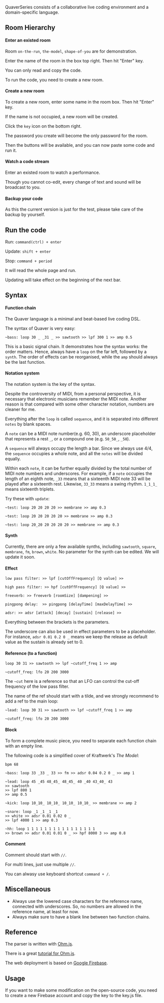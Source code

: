 QuaverSeries consists of a collaborative live coding environment and a domain-specific language.

## Room Hierarchy

#### Enter an existed room

Room  ```on-the-run```, ```the-model```, ```shape-of-you``` are for demonstration.

Enter the name of the room in the box top right. Then hit "Enter" key.

You can only read and copy the code.

To run the code, you need to create a new room.

#### Create a new room

To create a new room, enter some name in the room box. Then hit "Enter" key.

If the name is not occupied, a new room will be created.

Click the ```key``` icon on the bottom right.

The password you create will become the only password for the room.

Then the buttons will be available, and you can now paste some code and run it.

#### Watch a code stream

Enter an existed room to watch a performance.

Though you cannot co-edit, every change of text and sound will be broadcast to you.    

#### Backup your code

As this the current version is just for the test, please take care of the backup by yourself.

## Run the code

Run: ```command(ctrl) + enter```

Update: ```shift + enter```

Stop: ```command + period```

It will read the whole page and run.

Updating will take effect on the beginning of the next bar.

## Syntax

#### Function chain

The Quaver language is a minimal and beat-based live coding DSL.

The syntax of Quaver is very easy:

```
~bass: loop 30 _ _31 _ >> sawtooth >> lpf 300 1 >> amp 0.5
```

This is a basic signal chain. It demonstrates how the syntax works: the order matters. Hence, always have a ```loop``` on the far left, followed by a ```synth```. The order of effects can be reorganised, while the ```amp``` should always be the last function.

#### Notation system

The notation system is the key of the syntax.

Despite the controversity of MIDI, from a personal perspective, it is necessary that electronic musicians remember the MIDI note. Another reason is that compared with some other character notation, numbers are cleaner for me.

Everything after the ```loop``` is called ```sequence```, and it is separated into different ```notes``` by blank spaces.

A ```note``` can be a MIDI note number(e.g. 60, 30), an underscore placeholder that represents a rest ```_```, or a compound one (e.g. ```50_50_```, ```_50```).

A ```sequence``` will always occupy the length a bar. Since we always use 4/4, the ```sequence``` occupies a whole note, and all the ```notes``` will be divided equally.

Within each ```note```, it can be further equally divided by the total number of MIDI note numbers and underscores. For example, if a ```note``` occupies the length of an eighth note, ```_33``` means that a sixteenth MIDI note 33 will be played after a sixteenth rest. Likewise, ```33_33``` means a swing rhythm. ```1_1_1_``` means sixteenth triplets.

Try these with ```update```:

```
~test: loop 20 20 20 20 >> membrane >> amp 0.3
```
```
~test: loop 20 20 20 20 20 >> membrane >> amp 0.3
```
```
~test: loop 20_20 20 20 20 20 >> membrane >> amp 0.3
```

#### Synth

Currently, there are only a few available synths, including ```sawtooth```, ```square```, ```membrane```, ```fm```, ```brown```, ```white```. No parameter for the synth can be edited. We will update it soon.

#### Effect

```
low pass filter: >> lpf [cutOffFrequency] [Q value] >>

high pass filter: >> hpf [cutOffFrequency] [Q value] >>

freeverb: >> freeverb [roomSize] [dampening] >>

pingpong delay:  >> pingpong [delayTime] [maxDelayTime] >>

adsr: >> adsr [attack] [decay] [sustain] [release] >>
```

Everything between the brackets is the parameters.

The underscore can also be used in effect parameters to be a placeholder. For instance, ```adsr 0.01 0.2 0 _``` means we keep the release as default value as the sustain is already set to 0.

#### Reference (to a function)

```
loop 30 31 >> sawtooth >> lpf ~cutoff_freq 1 >> amp

~cutoff_freq: lfo 20 200 3000
```

The ```~cut``` here is a reference so that an LFO can control the cut-off frequency of the low pass filter.

The name of the ref should start with a tilde, and we strongly recommend to add a ref to the main loop:

```
~lead: loop 30 31 >> sawtooth >> lpf ~cutoff_freq 1 >> amp

~cutoff_freq: lfo 20 200 3000
```

#### Block

To form a complete music piece, you need to separate each function chain with an empty line.

The following code is a simplified cover of Kraftwerk's *The Model*:
```
bpm 68

~bass: loop 33 _33 _ 33 >> fm >> adsr 0.04 0.2 0 _ >> amp 1

~lead: loop 45 _45 48_45_ 48_45_ 40 _40 43_40_ 43
>> sawtooth
>> lpf 800 1
>> amp 0.5

~kick: loop 10_10_ 10_10_ 10_10_ 10_10_ >> membrane >> amp 2

~snare: loop _1 _1 _1 _1
>> white >> adsr 0.01 0.02 0 _
>> lpf 4000 1 >> amp 0.3

~hh: loop 1 1 1 1 1 1 1 1 1 1 1 1 1 1 1 1
>> brown >> adsr 0.01 0.01 0 _ >> hpf 8000 3 >> amp 0.8
```

#### Comment

Comment should start with ```//```.

For multi lines, just use multiple ```//```.

You can alwasy use keyboard shortcut ```command + /```.

## Miscellaneous

- Always use the lowered case characters for the reference name, connected with underscores. So, no numbers are allowed in the reference name, at least for now.
- Always make sure to have a blank line between two function chains. 

## Reference

The parser is written with [Ohm.js](https://github.com/harc/ohm).

There is a great [tutorial for Ohm.js](https://nextjournal.com/dubroy/ohm-parsing-made-easy).

The web deployment is based on [Google Firebase](https://firebase.com/).

## Usage

If you want to make some modification on the open-source code, you need to create a new Firebase account and copy the key to the key.js file.